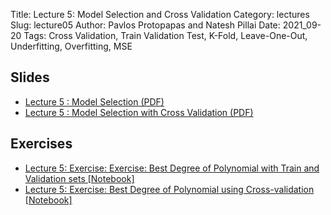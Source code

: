 Title: Lecture 5: Model Selection and Cross Validation
Category: lectures
Slug: lecture05
Author: Pavlos Protopapas and Natesh Pillai
Date: 2021_09-20
Tags: Cross Validation, Train Validation Test, K-Fold, Leave-One-Out, Underfitting, Overfitting, MSE

## Slides
- [Lecture 5 : Model Selection (PDF)]({attach}presentation/ModelSelection.pdf)
- [Lecture 5 : Model Selection with Cross Validation (PDF)]({attach}presentation/ModelSelection_withCV.pdf)

## Exercises
- [Lecture 5: Exercise: Exercise: Best Degree of Polynomial with Train and Validation sets [Notebook]]({filename}notebook/s2_exc1_challenge.ipynb)
- [Lecture 5: Exercise: Best Degree of Polynomial using Cross-validation [Notebook]]({filename}notebook/s2_exc2_challenge.ipynb)